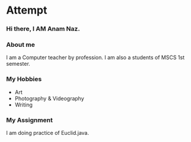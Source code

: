 # Attempt
### Hi there, I AM Anam Naz.

### About me
I am a Computer teacher by profession. I am also a students of MSCS 1st semester.

### My Hobbies
- Art
- Photography & Videography
- Writing

### My Assignment
I am doing practice of Euclid.java.